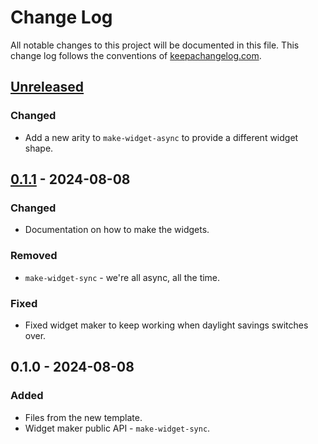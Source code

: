 # Change Log
All notable changes to this project will be documented in this file. This change log follows the conventions of [keepachangelog.com](http://keepachangelog.com/).

## [Unreleased]
### Changed
- Add a new arity to `make-widget-async` to provide a different widget shape.

## [0.1.1] - 2024-08-08
### Changed
- Documentation on how to make the widgets.

### Removed
- `make-widget-sync` - we're all async, all the time.

### Fixed
- Fixed widget maker to keep working when daylight savings switches over.

## 0.1.0 - 2024-08-08
### Added
- Files from the new template.
- Widget maker public API - `make-widget-sync`.

[Unreleased]: https://sourcehost.site/your-name/demo17/compare/0.1.1...HEAD
[0.1.1]: https://sourcehost.site/your-name/demo17/compare/0.1.0...0.1.1
